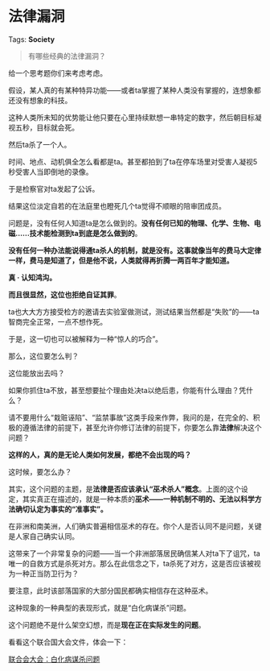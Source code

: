 # 法律漏洞

Tags: **Society**

> 有哪些经典的法律漏洞？



给一个思考题你们来考虑考虑。

假设，某人真的有某种特异功能——或者ta掌握了某种人类没有掌握的，连想象都还没有想象的科技。

这种人类所未知的优势能让他只要在心里持续默想一串特定的数字，然后朝目标凝视五秒，目标就会死。

然后ta杀了一个人。

时间、地点、动机俱全怎么看都是ta。甚至都拍到了ta在停车场里对受害人凝视5秒受害人当即倒地的录像。

于是检察官对ta发起了公诉。

结果这位淡定自若的在法庭里也瞪死几个ta觉得不顺眼的陪审团成员。

问题是，没有任何人知道ta是怎么做到的。**没有任何已知的物理、化学、生物、电磁……技术能检测到ta到底是怎么做到的**。

**没有任何一种办法能说得通ta杀人的机制，就是没有。这事就像当年的费马大定律一样，费马是知道了，但是他不说，人类就得再折腾一两百年才能知道。**

**真 · 认知鸿沟。**

**而且很显然，这位也拒绝自证其罪**。

ta也大大方方接受检方的邀请去实验室做测试，测试结果当然都是“失败”的——ta智商完全正常，一点不想作死。

于是，这一切也可以被解释为一种“惊人的巧合”。

那么，这位要怎么判？

这位能放出去吗？

如果你抓住ta不放，甚至想要扯个理由处决ta以绝后患，你能有什么理由？凭什么？

请不要用什么“栽赃诬陷”、“监禁事故”这类手段来作弊，我问的是，在完全的、积极的遵循法律的前提下，甚至允许你修订法律的前提下，你要怎么靠**法律**解决这个问题？

**这样的人，真的是无论人类如何发展，都绝不会出现的吗？**

这时候，要怎么办？

其实，这个问题的主题，是**法律是否应该承认“巫术杀人”概念**。上面的这个设定，其实真正在描述的，就是一种本质的**巫术——一种机制不明的、无法以科学方法确切认定为事实的“准事实”。**

在非洲和南美洲，人们确实普遍相信巫术的存在。你个人是否认同不是问题，关键是人家自己确实认同。

这带来了一个非常复杂的问题——当一个非洲部落居民确信某人对ta下了诅咒，ta唯一的自救方式是杀死对方。那么在此信念之下，ta杀死了对方，这是否应该被视为一种正当防卫行为？

要注意，此时该部落国家的大部分国民都确实相信存在这种巫术。

这种现象的一种典型的表现形式，就是“白化病谋杀”问题。

这个问题绝不是什么架空幻想，而是**现在正在实际发生的问题**。

看看这个联合国大会文件，体会一下：

[联合会大会：白化病谋杀问题](https://link.zhihu.com/?target=https%3A//undocs.org/pdf%3Fsymbol%3Dzh/A/HRC/34/59)

